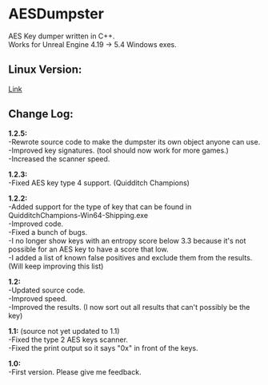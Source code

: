 # AESDumpster
AES Key dumper written in C++.<br>
Works for Unreal Engine 4.19 -> 5.4 Windows exes.

## Linux Version:
[Link]([https://github.com/GHFear/AESDumpster-Linux])

## Change Log:

**1.2.5:** <br>
-Rewrote source code to make the dumpster its own object anyone can use. <br>
-Improved key signatures. (tool should now work for more games.) <br>
-Increased the scanner speed. <br>

**1.2.3:** <br>
-Fixed AES key type 4 support. (Quidditch Champions) <br>

**1.2.2:** <br>
-Added support for the type of key that can be found in QuidditchChampions-Win64-Shipping.exe <br>
-Improved code. <br>
-Fixed a bunch of bugs. <br>
-I no longer show keys with an entropy score below 3.3 because it's not possible for an AES key to have a score that low. <br>
-I added a list of known false positives and exclude them from the results. (Will keep improving this list) <br>

**1.2:**  <br>
-Updated source code. <br>
-Improved speed. <br>
-Improved the results. (I now sort out all results that can't possibly be the key) <br>

**1.1:** (source not yet updated to 1.1) <br>
-Fixed the type 2 AES keys scanner. <br>
-Fixed the print output so it says "0x" in front of the keys. <br>

**1.0:** <br>
-First version. Please give me feedback. <br>
